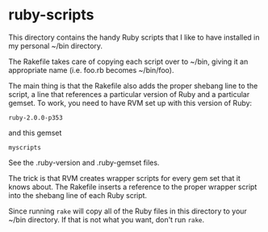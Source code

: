 # ruby-scripts 

This directory contains the handy Ruby scripts that
I like to have installed in my personal ~/bin directory.

The Rakefile takes care of copying each script over
to ~/bin, giving it an appropriate name (i.e. foo.rb
becomes ~/bin/foo).

The main thing is that the Rakefile also adds the
proper shebang line to the script, a line that
references a particular version of Ruby and a
particular gemset. To work, you need to have
RVM set up with this version of Ruby:

    ruby-2.0.0-p353

and this gemset

    myscripts

See the .ruby-version and .ruby-gemset files.

The trick is that RVM creates wrapper scripts for
every gem set that it knows about. The Rakefile inserts
a reference to the proper wrapper script into the shebang
line of each Ruby script.

Since running `rake` will copy all of the Ruby files
in this directory to your ~/bin directory. If that is
not what you want, don't run `rake`.


